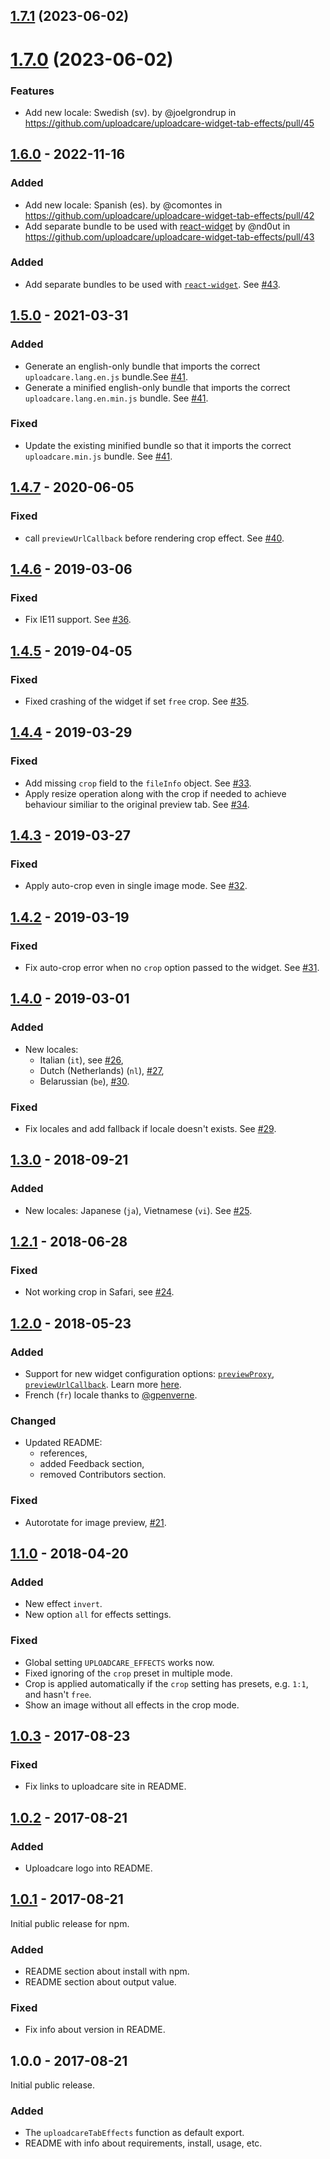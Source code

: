 ## [1.7.1](https://github.com/uploadcare/uploadcare-widget-tab-effects/compare/v1.7.0...v1.7.1) (2023-06-02)



# [1.7.0](https://github.com/uploadcare/uploadcare-widget-tab-effects/compare/v1.6.0...v1.7.0) (2023-06-02)


### Features

* Add new locale: Swedish (sv). by @joelgrondrup in https://github.com/uploadcare/uploadcare-widget-tab-effects/pull/45

## [1.6.0] - 2022-11-16

### Added

* Add new locale: Spanish (es). by @comontes in https://github.com/uploadcare/uploadcare-widget-tab-effects/pull/42
* Add separate bundle to be used with [react-widget](https://github.com/uploadcare/react-widget) by @nd0ut in https://github.com/uploadcare/uploadcare-widget-tab-effects/pull/43

### Added

- Add separate bundles to be used with [`react-widget`][react-widget]. See [#43].

## [1.5.0] - 2021-03-31

### Added

- Generate an english-only bundle that imports the correct
`uploadcare.lang.en.js` bundle.See [#41].
- Generate a minified english-only bundle that imports the correct
`uploadcare.lang.en.min.js` bundle. See [#41].

### Fixed

- Update the existing minified bundle so that it imports the correct
`uploadcare.min.js` bundle. See [#41].

## [1.4.7] - 2020-06-05

### Fixed

- call `previewUrlCallback` before rendering crop effect. See [#40].

## [1.4.6] - 2019-03-06

### Fixed

- Fix IE11 support. See [#36].

## [1.4.5] - 2019-04-05

### Fixed

- Fixed crashing of the widget if set `free` crop. See [#35].

## [1.4.4] - 2019-03-29

### Fixed

- Add missing `crop` field to the `fileInfo` object. See [#33].
- Apply resize operation along with the crop if needed
  to achieve behaviour similiar to the original preview tab. See [#34].

## [1.4.3] - 2019-03-27

### Fixed

- Apply auto-crop even in single image mode. See [#32].

## [1.4.2] - 2019-03-19

### Fixed

- Fix auto-crop error when no `crop` option passed to the widget. See [#31].

## [1.4.0] - 2019-03-01

### Added

- New locales:
  * Italian (`it`), see [#26],
  * Dutch (Netherlands) (`nl`), [#27],
  * Belarussian (`be`), [#30].

### Fixed

- Fix locales and add fallback if locale doesn't exists. See [#29].

## [1.3.0] - 2018-09-21

### Added

- New locales: Japanese (`ja`), Vietnamese (`vi`). See [#25].

## [1.2.1] - 2018-06-28

### Fixed

- Not working crop in Safari, see [#24].

## [1.2.0] - 2018-05-23

### Added

- Support for new widget configuration options:
  [`previewProxy`](https://uploadcare.com/docs/uploads/widget/config/#option-preview-proxy),
  [`previewUrlCallback`](https://uploadcare.com/docs/uploads/widget/config/#option-preview-url-callback).
  Learn more [here](https://uploadcare.com/docs/uploads/widget/secure_urls/).
- French (`fr`) locale thanks to [@gpenverne](https://github.com/gpenverne).

### Changed

- Updated README:
  * references,
  * added Feedback section,
  * removed Contributors section.

### Fixed

- Autorotate for image preview, [#21].

## [1.1.0] - 2018-04-20

### Added

- New effect `invert`.
- New option `all` for effects settings.

### Fixed

- Global setting `UPLOADCARE_EFFECTS` works now.
- Fixed ignoring of the `crop` preset in multiple mode.
- Crop is applied automatically if
  the `crop` setting has presets, e.g. `1:1`, and hasn't `free`.
- Show an image without all effects in the crop mode.

## [1.0.3] - 2017-08-23

### Fixed

- Fix links to uploadcare site in README.

## [1.0.2] - 2017-08-21

### Added

- Uploadcare logo into README.

## [1.0.1] - 2017-08-21

Initial public release for npm.

### Added

- README section about install with npm.
- README section about output value.

### Fixed

- Fix info about version in README.

## 1.0.0 - 2017-08-21

Initial public release.

### Added

- The `uploadcareTabEffects` function as default export.
- README with info about requirements, install, usage, etc.

[react-widget]: https://github.com/uploadcare/react-widget

[#21]: https://github.com/uploadcare/uploadcare-widget-tab-effects/issues/21
[#24]: https://github.com/uploadcare/uploadcare-widget-tab-effects/issues/24
[#25]: https://github.com/uploadcare/uploadcare-widget-tab-effects/issues/25
[#26]: https://github.com/uploadcare/uploadcare-widget-tab-effects/issues/26
[#27]: https://github.com/uploadcare/uploadcare-widget-tab-effects/issues/27
[#29]: https://github.com/uploadcare/uploadcare-widget-tab-effects/issues/29
[#30]: https://github.com/uploadcare/uploadcare-widget-tab-effects/issues/30
[#31]: https://github.com/uploadcare/uploadcare-widget-tab-effects/issues/31
[#32]: https://github.com/uploadcare/uploadcare-widget-tab-effects/issues/32
[#33]: https://github.com/uploadcare/uploadcare-widget-tab-effects/issues/33
[#34]: https://github.com/uploadcare/uploadcare-widget-tab-effects/issues/34
[#35]: https://github.com/uploadcare/uploadcare-widget-tab-effects/issues/35
[#36]: https://github.com/uploadcare/uploadcare-widget-tab-effects/issues/36
[#40]: https://github.com/uploadcare/uploadcare-widget-tab-effects/issues/40
[#41]: https://github.com/uploadcare/uploadcare-widget-tab-effects/issues/41
[#43]: https://github.com/uploadcare/uploadcare-widget-tab-effects/issues/43

[Unreleased]: https://github.com/uploadcare/uploadcare-widget-tab-effects/compare/v1.6.0...HEAD
[1.6.0]: https://github.com/uploadcare/uploadcare-widget-tab-effects/compare/v1.5.0...v1.6.0
[1.5.0]: https://github.com/uploadcare/uploadcare-widget-tab-effects/compare/v1.4.7...v1.5.0
[1.4.7]: https://github.com/uploadcare/uploadcare-widget-tab-effects/compare/v1.4.6...v1.4.7
[1.4.6]: https://github.com/uploadcare/uploadcare-widget-tab-effects/compare/v1.4.5...v1.4.6
[1.4.5]: https://github.com/uploadcare/uploadcare-widget-tab-effects/compare/v1.4.4...v1.4.5
[1.4.4]: https://github.com/uploadcare/uploadcare-widget-tab-effects/compare/v1.4.3...v1.4.4
[1.4.3]: https://github.com/uploadcare/uploadcare-widget-tab-effects/compare/v1.4.2...v1.4.3
[1.4.2]: https://github.com/uploadcare/uploadcare-widget-tab-effects/compare/v1.4.0...v1.4.2
[1.4.0]: https://github.com/uploadcare/uploadcare-widget-tab-effects/compare/v1.3.0...v1.4.0
[1.3.0]: https://github.com/uploadcare/uploadcare-widget-tab-effects/compare/v1.2.1...v1.3.0
[1.2.1]: https://github.com/uploadcare/uploadcare-widget-tab-effects/compare/v1.2.0...v1.2.1
[1.2.0]: https://github.com/uploadcare/uploadcare-widget-tab-effects/compare/v1.1.0...v1.2.0
[1.1.0]: https://github.com/uploadcare/uploadcare-widget-tab-effects/compare/v1.0.3...v1.1.0
[1.0.3]: https://github.com/uploadcare/uploadcare-widget-tab-effects/compare/v1.0.2...v1.0.3
[1.0.2]: https://github.com/uploadcare/uploadcare-widget-tab-effects/compare/v1.0.1...v1.0.2
[1.0.1]: https://github.com/uploadcare/uploadcare-widget-tab-effects/compare/v1.0.0...v1.0.1
